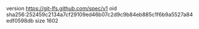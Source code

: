 version https://git-lfs.github.com/spec/v1
oid sha256:252459c2134a7cf29109ed46b07c2d9c9b84eb885c1f6b9a5527a84edf0598db
size 1602
